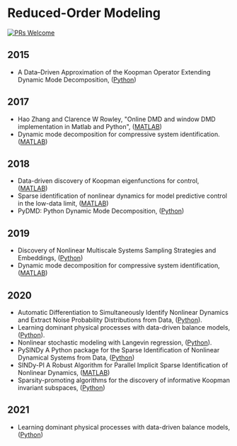 # Reduced-Order Modeling

[![PRs Welcome](https://img.shields.io/badge/PRs-welcome-brightgreen.svg?style=flat-square)](http://makeapullrequest.com)


## 2015
* A Data–Driven Approximation of the Koopman Operator Extending Dynamic Mode Decomposition, ([Python](https://github.com/dynamicslab/pykoopman))

## 2017
* Hao Zhang and Clarence W Rowley, "Online DMD and window DMD implementation in Matlab and Python", ([MATLAB](https://github.com/haozhg/odmd)) 
* Dynamic mode decomposition for compressive system identification. ([MATLAB](https://github.com/zhbai/cDMDc))

## 2018
* Data-driven discovery of Koopman eigenfunctions for control, ([MATLAB](https://github.com/eurika-kaiser/KRONIC))
* Sparse identification of nonlinear dynamics for model predictive control in the low-data limit, ([MATLAB](https://github.com/eurika-kaiser/SINDY-MPC))
* PyDMD: Python Dynamic Mode Decomposition, ([Python](https://github.com/mathLab/PyDMD))

## 2019
* Discovery of Nonlinear Multiscale Systems Sampling Strategies and Embeddings, ([Python](https://github.com/kpchamp/MultiscaleDiscovery))
* Dynamic mode decomposition for compressive system identification, ([MATLAB](https://github.com/eurika-kaiser/cDMDc))

## 2020
* Automatic Differentiation to Simultaneously Identify Nonlinear Dynamics and Extract Noise Probability Distributions from Data, ([Python](https://github.com/dynamicslab/modified-SINDy)).
* Learning dominant physical processes with data-driven balance models, ([Python](https://github.com/dynamicslab/dominant-balance)).
* Nonlinear stochastic modeling with Langevin regression, ([Python](https://github.com/dynamicslab/langevin-regression)).
* PySINDy A Python package for the Sparse Identification of Nonlinear Dynamical Systems from Data, ([Python](https://github.com/dynamicslab/pysindy))
* SINDy-PI A Robust Algorithm for Parallel Implicit Sparse Identification of Nonlinear Dynamics, ([MATLAB](https://github.com/dynamicslab/SINDy-PI))
* Sparsity-promoting algorithms for the discovery of informative Koopman invariant subspaces, ([Python](https://github.com/pswpswpsw/SKDMD))

## 2021
* Learning dominant physical processes with data-driven balance models, ([Python](https://github.com/dynamicslab/dominant-balance))





